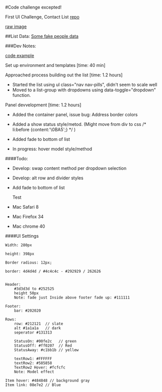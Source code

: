 

#Code challenge excepted!


First UI Challenge, Contact List 
[repo](https://github.com/ff0000/skills-assessment)

[raw image](https://github.com/ff0000/skills-assessment/blob/master/contactListUpdated.jpg)

##List Data: [Some fake people data](listData.md)


###Dev Notes:

[code example](http://www.milkshakeinteractive.com/code/FF0000challenge/ContactList.html)

Set up environment and templates [time: 40 min]

Approached process building out the list [time: 1.2 hours]
- Started the list using ul class="nav nav-pills", didn't seem to scale well 
- Moved to a list-group with dropdowns using data-toggle="dropdown" function.

Panel devvelopment [time: 1.2 hours]
- Added the container panel, issue bug: Address border colors
- Added a show status style/metod.
  (Might move from div to css /* li:before {content:'\0BA5';} */ )
- Added fade to bottom of list

- In progress: hover model style/method

####Todo:

- Develop: swap content method per dropdown selection
- Develop: alt row and divider styles
- Add fade to bottom of list

  Test 
- Mac Safari 8
- Mac Firefox 34
- Mac chrome 40


####UI Settings

```
Width: 280px

height: 398px

Border radious: 12px;

border: 4d4d4d / #4c4c4c - #292929 / 262626


Header: 
    #3d3d3d to #252525
    height 50px
    Note: fade just Inside above footer fade up: #111111

Footer:
    bar: #202020

Rows:
    row: #212121  // slate
    alt #1a1a1a   // dark
    seperator #131313

    StatusOn: #00fe2c   // green
    StatusOff: #ff0207  // Red
    StatusAway: #c1bb1b // yellew

    textRow1: #FFFFFF
    textRow2: #585858
    TextRow2 Hover: #fcfcfc
    Note: Model effect

Item hover: #484848 // background gray
Item link: 08e7e2 // Blue
```

